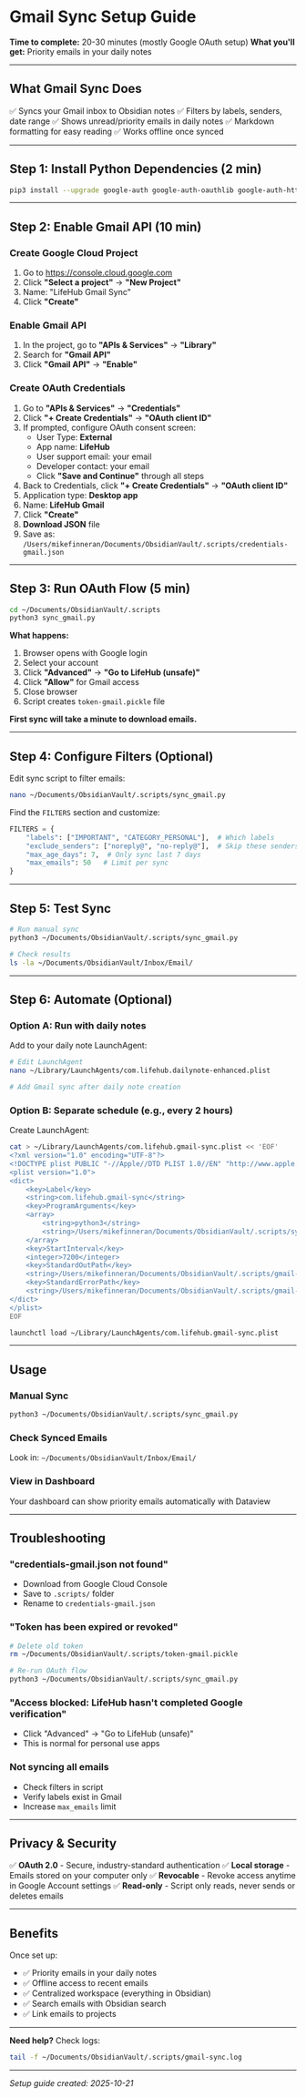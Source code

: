 # Gmail Sync Setup Guide

**Time to complete:** 20-30 minutes (mostly Google OAuth setup)
**What you'll get:** Priority emails in your daily notes

---

## What Gmail Sync Does

✅ Syncs your Gmail inbox to Obsidian notes
✅ Filters by labels, senders, date range
✅ Shows unread/priority emails in daily notes
✅ Markdown formatting for easy reading
✅ Works offline once synced

---

## Step 1: Install Python Dependencies (2 min)

```bash
pip3 install --upgrade google-auth google-auth-oauthlib google-auth-httplib2 google-api-python-client
```

---

## Step 2: Enable Gmail API (10 min)

### Create Google Cloud Project

1. Go to https://console.cloud.google.com
2. Click **"Select a project"** → **"New Project"**
3. Name: "LifeHub Gmail Sync"
4. Click **"Create"**

### Enable Gmail API

1. In the project, go to **"APIs & Services"** → **"Library"**
2. Search for **"Gmail API"**
3. Click **"Gmail API"** → **"Enable"**

### Create OAuth Credentials

1. Go to **"APIs & Services"** → **"Credentials"**
2. Click **"+ Create Credentials"** → **"OAuth client ID"**
3. If prompted, configure OAuth consent screen:
   - User Type: **External**
   - App name: **LifeHub**
   - User support email: your email
   - Developer contact: your email
   - Click **"Save and Continue"** through all steps
4. Back to Credentials, click **"+ Create Credentials"** → **"OAuth client ID"**
5. Application type: **Desktop app**
6. Name: **LifeHub Gmail**
7. Click **"Create"**
8. **Download JSON** file
9. Save as: `/Users/mikefinneran/Documents/ObsidianVault/.scripts/credentials-gmail.json`

---

## Step 3: Run OAuth Flow (5 min)

```bash
cd ~/Documents/ObsidianVault/.scripts
python3 sync_gmail.py
```

**What happens:**
1. Browser opens with Google login
2. Select your account
3. Click **"Advanced"** → **"Go to LifeHub (unsafe)"**
4. Click **"Allow"** for Gmail access
5. Close browser
6. Script creates `token-gmail.pickle` file

**First sync will take a minute to download emails.**

---

## Step 4: Configure Filters (Optional)

Edit sync script to filter emails:

```bash
nano ~/Documents/ObsidianVault/.scripts/sync_gmail.py
```

Find the `FILTERS` section and customize:

```python
FILTERS = {
    "labels": ["IMPORTANT", "CATEGORY_PERSONAL"],  # Which labels
    "exclude_senders": ["noreply@", "no-reply@"],  # Skip these senders
    "max_age_days": 7,  # Only sync last 7 days
    "max_emails": 50   # Limit per sync
}
```

---

## Step 5: Test Sync

```bash
# Run manual sync
python3 ~/Documents/ObsidianVault/.scripts/sync_gmail.py

# Check results
ls -la ~/Documents/ObsidianVault/Inbox/Email/
```

---

## Step 6: Automate (Optional)

### Option A: Run with daily notes

Add to your daily note LaunchAgent:

```bash
# Edit LaunchAgent
nano ~/Library/LaunchAgents/com.lifehub.dailynote-enhanced.plist

# Add Gmail sync after daily note creation
```

### Option B: Separate schedule (e.g., every 2 hours)

Create LaunchAgent:

```bash
cat > ~/Library/LaunchAgents/com.lifehub.gmail-sync.plist << 'EOF'
<?xml version="1.0" encoding="UTF-8"?>
<!DOCTYPE plist PUBLIC "-//Apple//DTD PLIST 1.0//EN" "http://www.apple.com/DTDs/PropertyList-1.0.dtd">
<plist version="1.0">
<dict>
    <key>Label</key>
    <string>com.lifehub.gmail-sync</string>
    <key>ProgramArguments</key>
    <array>
        <string>python3</string>
        <string>/Users/mikefinneran/Documents/ObsidianVault/.scripts/sync_gmail.py</string>
    </array>
    <key>StartInterval</key>
    <integer>7200</integer>
    <key>StandardOutPath</key>
    <string>/Users/mikefinneran/Documents/ObsidianVault/.scripts/gmail-sync.log</string>
    <key>StandardErrorPath</key>
    <string>/Users/mikefinneran/Documents/ObsidianVault/.scripts/gmail-sync-error.log</string>
</dict>
</plist>
EOF

launchctl load ~/Library/LaunchAgents/com.lifehub.gmail-sync.plist
```

---

## Usage

### Manual Sync
```bash
python3 ~/Documents/ObsidianVault/.scripts/sync_gmail.py
```

### Check Synced Emails
Look in: `~/Documents/ObsidianVault/Inbox/Email/`

### View in Dashboard
Your dashboard can show priority emails automatically with Dataview

---

## Troubleshooting

### "credentials-gmail.json not found"
- Download from Google Cloud Console
- Save to `.scripts/` folder
- Rename to `credentials-gmail.json`

### "Token has been expired or revoked"
```bash
# Delete old token
rm ~/Documents/ObsidianVault/.scripts/token-gmail.pickle

# Re-run OAuth flow
python3 ~/Documents/ObsidianVault/.scripts/sync_gmail.py
```

### "Access blocked: LifeHub hasn't completed Google verification"
- Click "Advanced" → "Go to LifeHub (unsafe)"
- This is normal for personal use apps

### Not syncing all emails
- Check filters in script
- Verify labels exist in Gmail
- Increase `max_emails` limit

---

## Privacy & Security

✅ **OAuth 2.0** - Secure, industry-standard authentication
✅ **Local storage** - Emails stored on your computer only
✅ **Revocable** - Revoke access anytime in Google Account settings
✅ **Read-only** - Script only reads, never sends or deletes emails

---

## Benefits

Once set up:
- ✅ Priority emails in your daily notes
- ✅ Offline access to recent emails
- ✅ Centralized workspace (everything in Obsidian)
- ✅ Search emails with Obsidian search
- ✅ Link emails to projects

---

**Need help?** Check logs:
```bash
tail -f ~/Documents/ObsidianVault/.scripts/gmail-sync.log
```

---

*Setup guide created: 2025-10-21*
